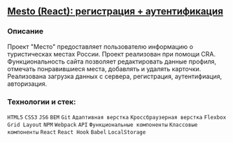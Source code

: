 ## [Mesto (React): регистрация + аутентификация](https://parfion.github.io/react-mesto-auth/)

### Описание
Проект "Место" предоставляет пользователю информацию о туристическах местах России. Проект реализован при помощи CRA.
Функциональность сайта позволяет редактировать данные профиля, отмечать понравившиеся места, добавлять и удалять карточки.
Реализована загрузка данных с сервера, регистрация, аутентифиация, авторизация.

### Технологии и стек:
`HTML5` `CSS3` `JS6` `BEM` `Git` `Адаптивная верстка` `Кроссбраузерная верстка` `Flexbox` `Grid Layout` `NPM` `Webpack` `API` `Функциональные компоненты` `Классовые компоненты` `React` `React Hook` `Babel` `LocalStorage`
